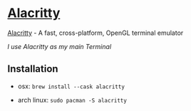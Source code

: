 # [Alacritty](https://alacritty.org/)

[Alacritty](https://github.com/alacritty/alacritty) - A fast, cross-platform, OpenGL terminal emulator

*I use Alacritty as my main Terminal*

## Installation

- osx: `brew install --cask alacritty`

- arch linux: `sudo pacman -S alacritty`